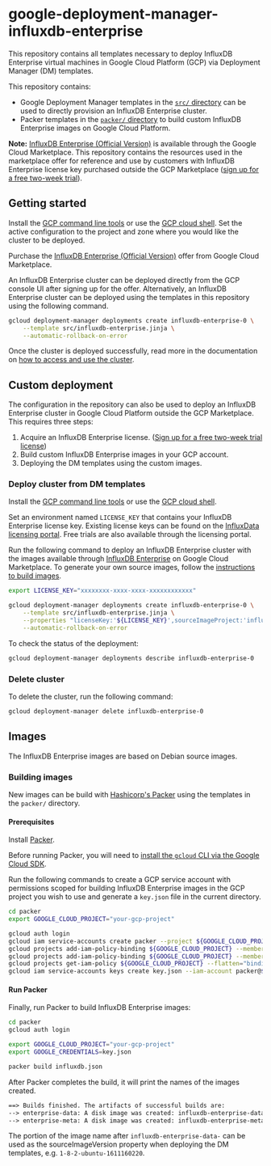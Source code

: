 # google-deployment-manager-influxdb-enterprise

This repository contains all templates necessary to deploy InfluxDB Enterprise
virtual machines in Google Cloud Platform (GCP) via Deployment Manager (DM)
templates.

This repository contains:

- Google Deployment Manager templates in the [`src/` directory](src/) can be
  used to directly provision an InfluxDB Enterprise cluster.
- Packer templates in the [`packer/` directory](#build-custom-images) to build
  custom InfluxDB Enterprise images on Google Cloud Platform.

**Note:** [InfluxDB Enterprise (Official
Version)](https://console.cloud.google.com/marketplace/details/influxdata-public/influxdb-enterprise-vm?q=influxdb)
is available through the Google Cloud Marketplace. This repository contains the
resources used in the marketplace offer for reference and use by customers with
InfluxDB Enterprise license key purchased outside the GCP Marketplace ([sign up
for a free two-week trial](https://portal.influxdata.com/users/gcp)).

## Getting started

Install the [GCP command line tools](https://cloud.google.com/sdk/) or use the
[GCP cloud shell](https://cloud.google.com/shell/). Set the active configuration
to the project and zone where you would like the cluster to be deployed.

Purchase the [InfluxDB Enterprise (Official
Version)](https://console.cloud.google.com/marketplace/details/influxdata-public/influxdb-enterprise-vm?q=influxdb)
offer from Google Cloud Marketplace.

An InfluxDB Enterprise cluster can be deployed directly from the GCP console UI
after signing up for the offer. Alternatively, an InfluxDB Enterprise cluster
can be deployed using the templates in this repository using the following
command.

```sh
gcloud deployment-manager deployments create influxdb-enterprise-0 \
    --template src/influxdb-enterprise.jinja \
    --automatic-rollback-on-error
```

Once the cluster is deployed successfully, read more in the documentation on
[how to access and use the
cluster](https://docs.influxdata.com/enterprise_influxdb/v1.8/install-and-deploy/deploying/google-cloud-platform/#access-the-cluster).

## Custom deployment

The configuration in the repository can also be used to deploy an InfluxDB
Enterprise cluster in Google Cloud Platform outside the GCP Marketplace. This
requires three steps:

1. Acquire an InfluxDB Enterprise license. ([Sign up for a free two-week trial
   license](https://portal.influxdata.com/users/new))
2. Build custom InfluxDB Enterprise images in your GCP account.
3. Deploying the DM templates using the custom images.

### Deploy cluster from DM templates

Install the [GCP command line tools](https://cloud.google.com/sdk/) or use the
[GCP cloud shell](https://cloud.google.com/shell/).

Set an environment named `LICENSE_KEY` that contains your InfluxDB Enterprise
license key. Existing license keys can be found on the [InfluxData licensing
portal](https://portal.influxdata.com/). Free trials are also available through
the licensing portal.

Run the following command to deploy an InfluxDB Enterprise cluster with the
images available through [InfluxDB
Enterprise](https://console.cloud.google.com/marketplace/details/influxdata-public/influxdb-enterprise-vm?q=influxdb)
on Google Cloud Marketplace. To generate your own source images, follow the
[instructions to build images](#building-images).

```sh
export LICENSE_KEY="xxxxxxxx-xxxx-xxxx-xxxxxxxxxxxx"

gcloud deployment-manager deployments create influxdb-enterprise-0 \
    --template src/influxdb-enterprise.jinja \
    --properties "licenseKey:'${LICENSE_KEY}',sourceImageProject:'influxdata-public',sourceImageVersion:'1-8-2-ubuntu-1611160220'" \
    --automatic-rollback-on-error
```

To check the status of the deployment:

```sh
gcloud deployment-manager deployments describe influxdb-enterprise-0
```

### Delete cluster

To delete the cluster, run the following command:

```sh
gcloud deployment-manager delete influxdb-enterprise-0
```

## Images

The InfluxDB Enterprise images are based on Debian source images.

### Building images

New images can be build with [Hashicorp's
Packer](https://www.packer.io/docs/builders/amazon.html) using the templates in
the `packer/` directory.

#### Prerequisites

Install
[Packer](https://learn.hashicorp.com/tutorials/packer/getting-started-install).

Before running Packer, you will need to [install the `gcloud` CLI via the Google
Cloud SDK](https://cloud.google.com/sdk/docs/quickstart).

Run the following commands to create a GCP service account with permissions
scoped for building InfluxDB Enterprise images in the GCP project you wish to
use and generate a `key.json` file in the current directory.

```sh
cd packer
export GOOGLE_CLOUD_PROJECT="your-gcp-project"

gcloud auth login
gcloud iam service-accounts create packer --project ${GOOGLE_CLOUD_PROJECT} --description="InfluxDB Enterprise on Marketplace Packer Service Account" --display-name="Marketplace Packer Service Account"
gcloud projects add-iam-policy-binding ${GOOGLE_CLOUD_PROJECT} --member=serviceAccount:packer@${GOOGLE_CLOUD_PROJECT}.iam.gserviceaccount.com --role=roles/compute.instanceAdmin.v1
gcloud projects add-iam-policy-binding ${GOOGLE_CLOUD_PROJECT} --member=serviceAccount:packer@${GOOGLE_CLOUD_PROJECT}.iam.gserviceaccount.com --role=roles/iam.serviceAccountUser
gcloud projects get-iam-policy ${GOOGLE_CLOUD_PROJECT} --flatten="bindings[].members" --format="value(bindings.members[])"
gcloud iam service-accounts keys create key.json --iam-account packer@${GOOGLE_CLOUD_PROJECT}.iam.gserviceaccount.com
```

#### Run Packer

Finally, run Packer to build InfluxDB Enterprise images:

```sh
cd packer
gcloud auth login

export GOOGLE_CLOUD_PROJECT="your-gcp-project"
export GOOGLE_CREDENTIALS=key.json

packer build influxdb.json
```

After Packer completes the build, it will print the names of the images created.

```txt
==> Builds finished. The artifacts of successful builds are:
--> enterprise-data: A disk image was created: influxdb-enterprise-data-1-8-2-ubuntu-1611160220
--> enterprise-meta: A disk image was created: influxdb-enterprise-meta-1-8-2-ubuntu-1611160220
```

The portion of the image name after `influxdb-enterprise-data-` can be used as
the sourceImageVersion property when deploying the DM templates, e.g.
`1-8-2-ubuntu-1611160220`.

